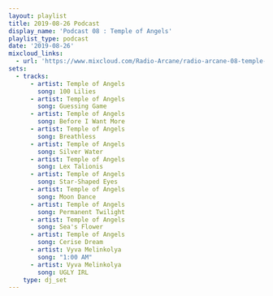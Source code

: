 ```yaml
---
layout: playlist
title: 2019-08-26 Podcast
display_name: 'Podcast 08 : Temple of Angels'
playlist_type: podcast
date: '2019-08-26'
mixcloud_links:
  - url: 'https://www.mixcloud.com/Radio-Arcane/radio-arcane-08-temple-of-angels'
sets:
  - tracks:
      - artist: Temple of Angels
        song: 100 Lilies
      - artist: Temple of Angels
        song: Guessing Game
      - artist: Temple of Angels
        song: Before I Want More
      - artist: Temple of Angels
        song: Breathless
      - artist: Temple of Angels
        song: Silver Water
      - artist: Temple of Angels
        song: Lex Talionis
      - artist: Temple of Angels
        song: Star-Shaped Eyes
      - artist: Temple of Angels
        song: Moon Dance
      - artist: Temple of Angels
        song: Permanent Twilight
      - artist: Temple of Angels
        song: Sea's Flower
      - artist: Temple of Angels
        song: Cerise Dream
      - artist: Vyva Melinkolya
        song: "1:00 AM"
      - artist: Vyva Melinkolya
        song: UGLY IRL
    type: dj_set
---
```

